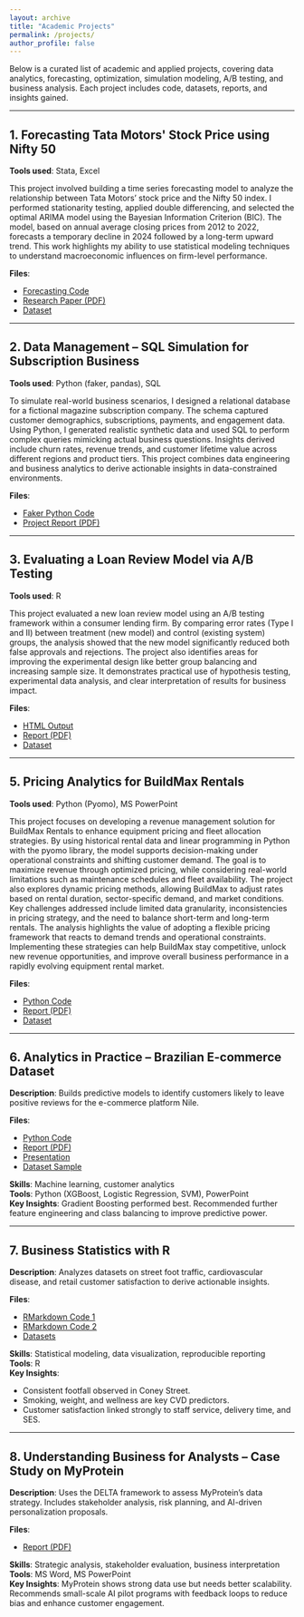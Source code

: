 ```yaml
---
layout: archive
title: "Academic Projects"
permalink: /projects/
author_profile: false
---
```



Below is a curated list of academic and applied projects, covering data analytics, forecasting, optimization, simulation modeling, A/B testing, and business analysis. Each project includes code, datasets, reports, and insights gained.

---
## 1. Forecasting Tata Motors' Stock Price using Nifty 50

**Tools used**: Stata, Excel

This project involved building a time series forecasting model to analyze the relationship between Tata Motors’ stock price and the Nifty 50 index. I performed stationarity testing, applied double differencing, and selected the optimal ARIMA model using the Bayesian Information Criterion (BIC). The model, based on annual average closing prices from 2012 to 2022, forecasts a temporary decline in 2024 followed by a long-term upward trend. This work highlights my ability to use statistical modeling techniques to understand macroeconomic influences on firm-level performance.

**Files**:
- [Forecasting Code](../assets/Time%20series%20econometrics/Forecasting%20code.txt)
- [Research Paper (PDF)](../assets/Time%20series%20econometrics/Forecasting_stock_market.pdf)
- [Dataset](../assets/Time%20series%20econometrics/Tata_motors_Nifty50.xlsx)

---

## 2. Data Management – SQL Simulation for Subscription Business

**Tools used**: Python (faker, pandas), SQL

To simulate real-world business scenarios, I designed a relational database for a fictional magazine subscription company. The schema captured customer demographics, subscriptions, payments, and engagement data. Using Python, I generated realistic synthetic data and used SQL to perform complex queries mimicking actual business questions. Insights derived include churn rates, revenue trends, and customer lifetime value across different regions and product tiers. This project combines data engineering and business analytics to derive actionable insights in data-constrained environments.

**Files**: 
- [Faker Python Code](/assets/Data%20Management/Code/Fake%20data%20code.py)
- [Project Report (PDF)](/assets/Data%20Management/Report/Data%20Management_Report.pdf)

---

## 3. Evaluating a Loan Review Model via A/B Testing

**Tools used**: R

This project evaluated a new loan review model using an A/B testing framework within a consumer lending firm. By comparing error rates (Type I and II) between treatment (new model) and control (existing system) groups, the analysis showed that the new model significantly reduced both false approvals and rejections. The project also identifies areas for improving the experimental design like better group balancing and increasing sample size. It demonstrates practical use of hypothesis testing, experimental data analysis, and clear interpretation of results for business impact.

**Files**: 
- [HTML Output](/assets/Treatment%20control%20testing/Code/Treatment%20control%20testing.html)
- [Report (PDF)](/assets/Treatment%20control%20testing/Report/Treatment%20Control%20Testing%20Report.pdf)
- [Dataset](/assets/Treatment%20control%20testing/Data/Data.csv)

---

## 5. Pricing Analytics for BuildMax Rentals

**Tools used**: Python (Pyomo), MS PowerPoint  

This project focuses on developing a revenue management solution for BuildMax Rentals to enhance equipment pricing and fleet allocation strategies. By using historical rental data and linear programming in Python with the pyomo library, the model supports decision-making under operational constraints and shifting customer demand. The goal is to maximize revenue through optimized pricing, while considering real-world limitations such as maintenance schedules and fleet availability. The project also explores dynamic pricing methods, allowing BuildMax to adjust rates based on rental duration, sector-specific demand, and market conditions. Key challenges addressed include limited data granularity, inconsistencies in pricing strategy, and the need to balance short-term and long-term rentals. The analysis highlights the value of adopting a flexible pricing framework that reacts to demand trends and operational constraints. Implementing these strategies can help BuildMax stay competitive, unlock new revenue opportunities, and improve overall business performance in a rapidly evolving equipment rental market.

**Files**:
- [Python Code](https://github.com/RishikaAgarwal2025/RishikaAgarwal2025.github.io/blob/master/assets/Pricing%20Analytics/Code.py)
- [Report (PDF)](https://github.com/RishikaAgarwal2025/RishikaAgarwal2025.github.io/blob/master/assets/Pricing%20Analytics/Report.pdf)
- [Dataset](https://github.com/RishikaAgarwal2025/RishikaAgarwal2025.github.io/blob/master/assets/Pricing%20Analytics/BuildMax_Rentals_Dataset_Updated.xlsx)

---

## 6. Analytics in Practice – Brazilian E-commerce Dataset

**Description**: Builds predictive models to identify customers likely to leave positive reviews for the e-commerce platform Nile.

**Files**:
- [Python Code](../assets/Analysis_in_Practice/AIP_code.ipynb)
- [Report (PDF)](../assets/Analysis_in_Practice/AIP_report.pdf)
- [Presentation](../assets/Analysis_in_Practice/AIP_presentation.pdf)
- [Dataset Sample](../assets/Analysis_in_Practice/brazilian-ecommerce-dataset/olist_orders_dataset.csv)

**Skills**: Machine learning, customer analytics  
**Tools**: Python (XGBoost, Logistic Regression, SVM), PowerPoint  
**Key Insights**: Gradient Boosting performed best. Recommended further feature engineering and class balancing to improve predictive power.

---

## 7. Business Statistics with R

**Description**: Analyzes datasets on street foot traffic, cardiovascular disease, and retail customer satisfaction to derive actionable insights.

**Files**:
- [RMarkdown Code 1](../assets/Business_Statistics/Assignment_1/Code/Business_Statistics_Assignment1.md)
- [RMarkdown Code 2](../assets/Business_Statistics/Assignment_2/Code/Code_Assignment.Rmd)
- [Datasets](../assets/Business_Statistics/Assignment_2/Dataset/cust_satisfaction.csv)

**Skills**: Statistical modeling, data visualization, reproducible reporting  
**Tools**: R  
**Key Insights**:
  - Consistent footfall observed in Coney Street.
  - Smoking, weight, and wellness are key CVD predictors.
  - Customer satisfaction linked strongly to staff service, delivery time, and SES.

---

## 8. Understanding Business for Analysts – Case Study on MyProtein

**Description**: Uses the DELTA framework to assess MyProtein’s data strategy. Includes stakeholder analysis, risk planning, and AI-driven personalization proposals.

**Files**:
- [Report (PDF)](../assets/Understanding_Business_for_Analysts/Report-UBFA.pdf)

**Skills**: Strategic analysis, stakeholder evaluation, business interpretation  
**Tools**: MS Word, MS PowerPoint  
**Key Insights**: MyProtein shows strong data use but needs better scalability. Recommends small-scale AI pilot programs with feedback loops to reduce bias and enhance customer engagement.
